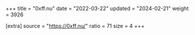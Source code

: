 +++
title = "0xff.nu"
date = "2022-03-22"
updated = "2024-02-21"
weight = 3926

[extra]
source = "https://0xff.nu/"
ratio = 71
size = 4
+++
